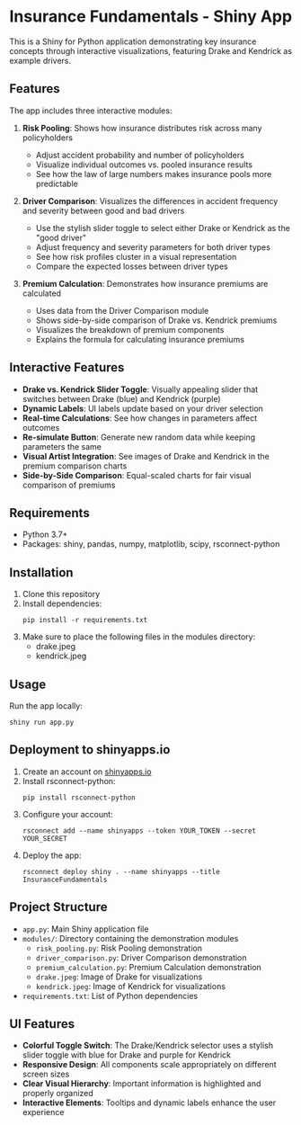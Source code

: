 # Insurance Fundamentals - Shiny App

This is a Shiny for Python application demonstrating key insurance concepts through interactive visualizations, featuring Drake and Kendrick as example drivers.

## Features

The app includes three interactive modules:

1. **Risk Pooling**: Shows how insurance distributes risk across many policyholders
   - Adjust accident probability and number of policyholders
   - Visualize individual outcomes vs. pooled insurance results
   - See how the law of large numbers makes insurance pools more predictable

2. **Driver Comparison**: Visualizes the differences in accident frequency and severity between good and bad drivers
   - Use the stylish slider toggle to select either Drake or Kendrick as the "good driver"
   - Adjust frequency and severity parameters for both driver types
   - See how risk profiles cluster in a visual representation
   - Compare the expected losses between driver types

3. **Premium Calculation**: Demonstrates how insurance premiums are calculated
   - Uses data from the Driver Comparison module
   - Shows side-by-side comparison of Drake vs. Kendrick premiums
   - Visualizes the breakdown of premium components
   - Explains the formula for calculating insurance premiums

## Interactive Features

- **Drake vs. Kendrick Slider Toggle**: Visually appealing slider that switches between Drake (blue) and Kendrick (purple)
- **Dynamic Labels**: UI labels update based on your driver selection
- **Real-time Calculations**: See how changes in parameters affect outcomes
- **Re-simulate Button**: Generate new random data while keeping parameters the same
- **Visual Artist Integration**: See images of Drake and Kendrick in the premium comparison charts
- **Side-by-Side Comparison**: Equal-scaled charts for fair visual comparison of premiums

## Requirements

- Python 3.7+
- Packages: shiny, pandas, numpy, matplotlib, scipy, rsconnect-python

## Installation

1. Clone this repository
2. Install dependencies:
   ```
   pip install -r requirements.txt
   ```
3. Make sure to place the following files in the modules directory:
   - drake.jpeg
   - kendrick.jpeg 

## Usage

Run the app locally:

```
shiny run app.py
```

## Deployment to shinyapps.io

1. Create an account on [shinyapps.io](https://www.shinyapps.io)
2. Install rsconnect-python:
   ```
   pip install rsconnect-python
   ```
3. Configure your account:
   ```
   rsconnect add --name shinyapps --token YOUR_TOKEN --secret YOUR_SECRET
   ```
4. Deploy the app:
   ```
   rsconnect deploy shiny . --name shinyapps --title InsuranceFundamentals
   ```

## Project Structure

- `app.py`: Main Shiny application file
- `modules/`: Directory containing the demonstration modules
  - `risk_pooling.py`: Risk Pooling demonstration
  - `driver_comparison.py`: Driver Comparison demonstration
  - `premium_calculation.py`: Premium Calculation demonstration
  - `drake.jpeg`: Image of Drake for visualizations
  - `kendrick.jpeg`: Image of Kendrick for visualizations
- `requirements.txt`: List of Python dependencies

## UI Features

- **Colorful Toggle Switch**: The Drake/Kendrick selector uses a stylish slider toggle with blue for Drake and purple for Kendrick
- **Responsive Design**: All components scale appropriately on different screen sizes
- **Clear Visual Hierarchy**: Important information is highlighted and properly organized
- **Interactive Elements**: Tooltips and dynamic labels enhance the user experience